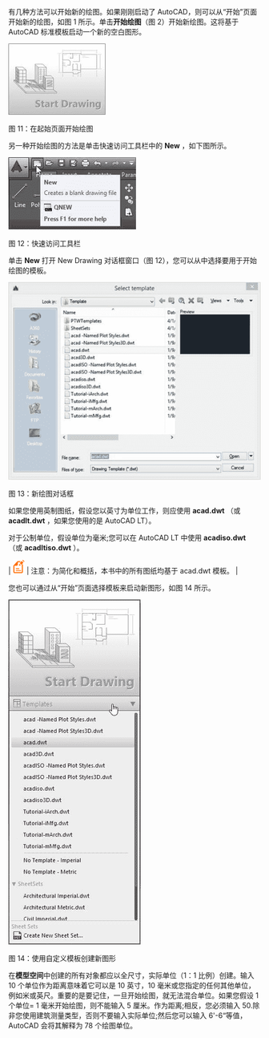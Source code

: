 有几种方法可以开始新的绘图。如果刚刚启动了 AutoCAD，则可以从“开始”页面开始新的绘图，如图 1 所示。单击**开始绘图**（图 2）开始新绘图。这将基于 AutoCAD 标准模板启动一个新的空白图形。

![](img/00021.jpeg)

图 11：在起始页面开始绘图

另一种开始绘图的方法是单击快速访问工具栏中的 **New** ，如下图所示。

![](img/00022.jpeg)

图 12：快速访问工具栏

单击 **New** 打开 New Drawing 对话框窗口（图 12），您可以从中选择要用于开始绘图的模板。

![](img/00023.jpeg)

图 13：新绘图对话框

如果您使用英制图纸，假设您以英寸为单位工作，则应使用 **acad.dwt** （或 **acadlt.dwt** ，如果您使用的是 AutoCAD LT）。

对于公制单位，假设单位为毫米;您可以在 AutoCAD LT 中使用 **acadiso.dwt** （或 **acadltiso.dwt** ）。

| ![](img/00024.gif) | 注意：为简化和概括，本书中的所有图纸均基于 acad.dwt 模板。 |

您也可以通过从“开始”页面选择模板来启动新图形，如图 14 所示。

![](img/00025.jpeg)

图 14：使用自定义模板创建新图形

在**模型空间**中创建的所有对象都应以全尺寸，实际单位（1：1 比例）创建。输入 10 个单位作为距离意味着它可以是 10 英寸，10 毫米或您指定的任何其他单位，例如米或英尺。重要的是要记住，一旦开始绘图，就无法混合单位。如果您假设 1 个单位= 1 毫米开始绘图，则不能输入 5 厘米。作为距离;相反，您必须输入 50.除非您使用建筑测量类型，否则不要输入实际单位;然后您可以输入 6'-6“等值，AutoCAD 会将其解释为 78 个绘图单位。